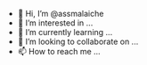 - 👋 Hi, I’m @assmalaiche
- 👀 I’m interested in ...
- 🌱 I’m currently learning ...
- 💞️ I’m looking to collaborate on ...
- 📫 How to reach me ...

<!---
assmalaiche/assmalaiche is a ✨ special ✨ repository because its `README.md` (this file) appears on your GitHub profile.
You can click the Preview link to take a look at your changes.
--->
